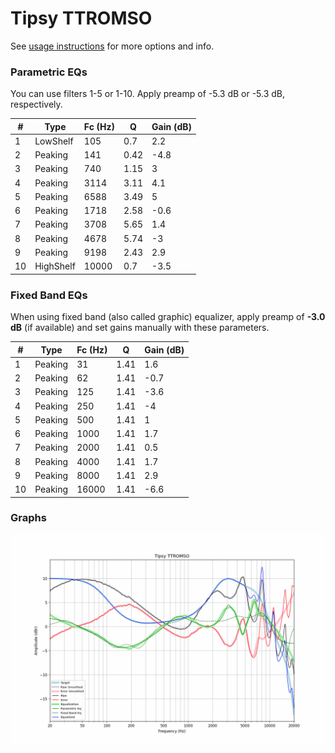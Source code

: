 # Tipsy TTROMSO
See [usage instructions](https://github.com/jaakkopasanen/AutoEq#usage) for more options and info.

### Parametric EQs
You can use filters 1-5 or 1-10. Apply preamp of -5.3 dB or -5.3 dB, respectively.

|   # | Type      |   Fc (Hz) |    Q |   Gain (dB) |
|-----|-----------|-----------|------|-------------|
|   1 | LowShelf  |       105 | 0.7  |         2.2 |
|   2 | Peaking   |       141 | 0.42 |        -4.8 |
|   3 | Peaking   |       740 | 1.15 |         3   |
|   4 | Peaking   |      3114 | 3.11 |         4.1 |
|   5 | Peaking   |      6588 | 3.49 |         5   |
|   6 | Peaking   |      1718 | 2.58 |        -0.6 |
|   7 | Peaking   |      3708 | 5.65 |         1.4 |
|   8 | Peaking   |      4678 | 5.74 |        -3   |
|   9 | Peaking   |      9198 | 2.43 |         2.9 |
|  10 | HighShelf |     10000 | 0.7  |        -3.5 |

### Fixed Band EQs
When using fixed band (also called graphic) equalizer, apply preamp of **-3.0 dB** (if available) and set gains manually with these parameters.

|   # | Type    |   Fc (Hz) |    Q |   Gain (dB) |
|-----|---------|-----------|------|-------------|
|   1 | Peaking |        31 | 1.41 |         1.6 |
|   2 | Peaking |        62 | 1.41 |        -0.7 |
|   3 | Peaking |       125 | 1.41 |        -3.6 |
|   4 | Peaking |       250 | 1.41 |        -4   |
|   5 | Peaking |       500 | 1.41 |         1   |
|   6 | Peaking |      1000 | 1.41 |         1.7 |
|   7 | Peaking |      2000 | 1.41 |         0.5 |
|   8 | Peaking |      4000 | 1.41 |         1.7 |
|   9 | Peaking |      8000 | 1.41 |         2.9 |
|  10 | Peaking |     16000 | 1.41 |        -6.6 |

### Graphs
![](./Tipsy%20TTROMSO.png)
